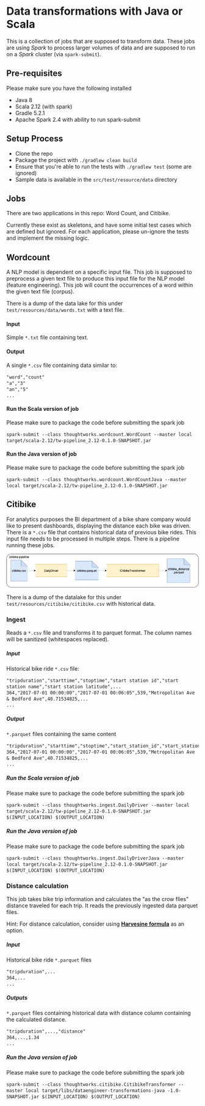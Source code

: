 # Data transformations with Java or Scala

This is a collection of jobs that are supposed to transform data.
These jobs are using _Spark_ to process larger volumes of data and are supposed to run on a _Spark_ cluster (via `spark-submit`).

## Pre-requisites
Please make sure you have the following installed
* Java 8
* Scala 2.12 (with spark)
* Gradle 5.2.1
* Apache Spark 2.4 with ability to run spark-submit

## Setup Process
* Clone the repo
* Package the project with `./gradlew clean build`
* Ensure that you're able to run the tests with `./gradlew test` (some are ignored)
* Sample data is available in the `src/test/resource/data` directory

## Jobs
There are two applications in this repo: Word Count, and Citibike.

Currently these exist as skeletons, and have some initial test cases which are defined but ignored.
For each application, please un-ignore the tests and implement the missing logic.

## Wordcount
A NLP model is dependent on a specific input file. This job is supposed to preprocess a given text file to produce this
input file for the NLP model (feature engineering). This job will count the occurrences of a word within the given text
file (corpus).

There is a dump of the data lake for this under `test/resources/data/words.txt` with a text file.

#### Input
Simple `*.txt` file containing text.

#### Output
A single `*.csv` file containing data similar to:
```csv
"word","count"
"a","3"
"an","5"
...
```

#### Run the Scala version of job
Please make sure to package the code before submitting the spark job
```
spark-submit --class thoughtworks.wordcount.WordCount --master local target/scala-2.12/tw-pipeline_2.12-0.1.0-SNAPSHOT.jar
```

#### Run the Java version of job
Please make sure to package the code before submitting the spark job
```
spark-submit --class thoughtworks.wordcount.WordCountJava --master local target/scala-2.12/tw-pipeline_2.12-0.1.0-SNAPSHOT.jar
```

## Citibike
For analytics purposes the BI department of a bike share company would like to present dashboards, displaying the
distance each bike was driven. There is a `*.csv` file that contains historical data of previous bike rides. This input
file needs to be processed in multiple steps. There is a pipeline running these jobs.

![citibike pipeline](docs/citibike.png)

There is a dump of the datalake for this under `test/resources/citibike/citibike.csv` with historical data.

### Ingest
Reads a `*.csv` file and transforms it to parquet format. The column names will be sanitized (whitespaces replaced).

##### Input
Historical bike ride `*.csv` file:
```csv
"tripduration","starttime","stoptime","start station id","start station name","start station latitude",...
364,"2017-07-01 00:00:00","2017-07-01 00:06:05",539,"Metropolitan Ave & Bedford Ave",40.71534825,...
...
```

##### Output
`*.parquet` files containing the same content
```csv
"tripduration","starttime","stoptime","start_station_id","start_station_name","start_station_latitude",...
364,"2017-07-01 00:00:00","2017-07-01 00:06:05",539,"Metropolitan Ave & Bedford Ave",40.71534825,...
...
```

##### Run the Scala version of job
Please make sure to package the code before submitting the spark job
```
spark-submit --class thoughtworks.ingest.DailyDriver --master local target/scala-2.12/tw-pipeline_2.12-0.1.0-SNAPSHOT.jar $(INPUT_LOCATION) $(OUTPUT_LOCATION)
```
##### Run the Java version of job
Please make sure to package the code before submitting the spark job
```
spark-submit --class thoughtworks.ingest.DailyDriverJava --master local target/scala-2.12/tw-pipeline_2.12-0.1.0-SNAPSHOT.jar $(INPUT_LOCATION) $(OUTPUT_LOCATION)
```

### Distance calculation
This job takes bike trip information and calculates the "as the crow flies" distance traveled for each trip.
It reads the previously ingested data parquet files.

Hint: For distance calculation, consider using [**Harvesine formula**](https://en.wikipedia.org/wiki/Haversine_formula) as an option.

##### Input
Historical bike ride `*.parquet` files
```csv
"tripduration",...
364,...
...
```

##### Outputs
`*.parquet` files containing historical data with distance column containing the calculated distance.
```csv
"tripduration",...,"distance"
364,...,1.34
...
```


##### Run the Java version of job
Please make sure to package the code before submitting the spark job
```
spark-submit --class thoughtworks.citibike.CitibikeTransformer --master local target/libs/dataengineer-transformations-java -1.0-SNAPSHOT.jar $(INPUT_LOCATION) $(OUTPUT_LOCATION)
```